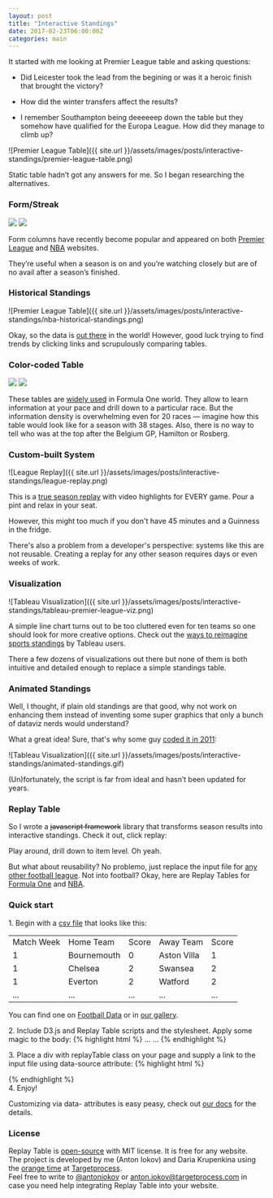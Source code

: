 ```yaml
---
layout: post
title: "Interactive Standings"
date: 2017-02-23T06:00:00Z
categories: main
---
```

It started with me looking at Premier League table and asking questions:

* Did Leicester took the lead from the begining or was it a heroic finish that brought the victory?

* How did the winter transfers affect the results?

* I remember Southampton being deeeeeep down the table but they somehow have qualified for the Europa League. 
How did they manage to climb up?

![Premier League Table]({{ site.url }}/assets/images/posts/interactive-standings/premier-league-table.png)

Static table hadn’t got any answers for me. So I began researching the alternatives.

### Form/Streak

<div class="fotorama">
    <img src="{{ site.url }}/assets/images/posts/interactive-standings/premier-league-form.png">
    <img src="{{ site.url }}/assets/images/posts/interactive-standings/nba-streak.png">
</div>

Form columns have recently become popular and appeared on both
[Premier League](https://www.premierleague.com/tables) and [NBA](http://www.nba.com/standings) websites.

They’re useful when a season is on and you’re watching closely but are of no avail after a season’s finished.


### Historical Standings

![Premier League Table]({{ site.url }}/assets/images/posts/interactive-standings/nba-historical-standings.png)

Okay, so the data is [out there](http://www.basketball-reference.com/friv/standings.cgi?month=2&day=2&year=1990&lg_id=NBA) in the world! However, good luck trying to find trends by clicking links and scrupulously comparing tables.


### Color-coded Table

<div class="fotorama">
    <img src="{{ site.url }}/assets/images/posts/interactive-standings/f1-wiki.png">
    <img src="{{ site.url }}/assets/images/posts/interactive-standings/mls.png">
</div>

These tables are [widely used](https://en.wikipedia.org/wiki/2015_Formula_One_season#Results_and_standings) in Formula One world. They allow to learn information at your pace and drill down to a particular race. But the information density is overwhelming even for 20 races — imagine how this table would look like for a season with 38 stages. Also, there is no way to tell who was at the top after the Belgium GP, Hamilton or Rosberg.


### Custom-built System

![League Replay]({{ site.url }}/assets/images/posts/interactive-standings/league-replay.png)

This is a [true season replay](http://cmoe.dk/leaguereplay/) with video highlights for EVERY game. Pour a pint and relax in your seat.

However, this might too much if you don't have 45 minutes and a Guinness in the fridge. 

There's also a problem from a developer's perspective: systems like this are not reusable. 
Creating a replay for any other season requires days or even weeks of work.


### Visualization

![Tableau Visualization]({{ site.url }}/assets/images/posts/interactive-standings/tableau-premier-league-viz.png)

A simple line chart turns out to be too cluttered even for ten teams so one should look for more creative options. 
Check out the [ways to reimagine sports standings](https://public.tableau.com/s/blog/2016/08/viz-roundup-reimagining-sports-standings) by Tableau users.

There a few dozens of visualizations out there but none of them is both intuitive and detailed enough to replace a simple standings table.


### Animated Standings

Well, I thought, if plain old standings are that good, 
why not work on enhancing them instead of inventing some super graphics that only a bunch of dataviz nerds would understand?

What a great idea! Sure, that's why some guy [coded it in 2011](http://blog.scottlogic.com/2011/01/04/animating-html-ranking-tables-with-javascript.html):

![Tableau Visualization]({{ site.url }}/assets/images/posts/interactive-standings/animated-standings.gif)

(Un)fortunately, the script is far from ideal and hasn’t been updated for years.


### Replay Table

So I wrote a ~~javascript framework~~ library that transforms season results into interactive standings. Check it out, click replay:
<div class="replayTable" id="replay-english-premier-league"
     data-source="{{ site.url }}/assets/data/football/2016-2017/english-premier-league.json "
     data-format="football-data.org"
     data-visualizer="sparklines">
</div>

Play around, drill down to item level. Oh yeah.

But what about reusability? No problemo, just replace the input file for [any other football league](https://replaytable.com#football). Not into football? Okay, here are Replay Tables for [Formula One](https://replaytable.com#formula-one) and [NBA](https://replaytable.com#basketball).

### Quick start

1.&nbsp;Begin with a [csv file]({{site.url}}/assets/data/football/2015-2016/english-premier-league.csv) that looks like this:

<table class="">
    <colgroup><col/> <col/> <col/> <col/> <col/></colgroup>
    <tbody> 
        <tr> 
            <td>Match Week</td>
            <td>Home Team</td>
            <td>Score</td>
            <td>Away Team</td>
            <td>Score</td>
        </tr>
        <tr> 
            <td>1</td>
            <td>Bournemouth</td>
            <td>0</td>
            <td>Aston Villa</td>
            <td>1</td>
        </tr>
        <tr> 
            <td>1</td>
            <td>Chelsea</td>
            <td>2</td>
            <td>Swansea</td>
            <td>2</td>
        </tr>
        <tr> 
            <td>1</td>
            <td>Everton</td>
            <td>2</td>
            <td>Watford</td>
            <td>2</td>
        </tr>
        <tr> 
            <td>...</td>
            <td>...</td>
            <td>...</td>
            <td>...</td>
            <td>...</td>
        </tr>
    </tbody>
 </table>
 
You can find one on [Football Data](http://www.football-data.co.uk/data.php) or in [our gallery](https://replaytable.com/#examples).
     
2.&nbsp;Include D3.js and Replay Table scripts and the stylesheet. Apply some magic to the body:
    {% highlight html %}
    <head>
        ...
        <script type="text/javascript" src="https://d3js.org/d3.v4.min.js"></script>
        <script type="text/javascript" src="https://unpkg.com/replay-table/dist/replay-table.min.js"></script>
        <link rel="stylesheet" type="text/css" href="https://unpkg.com/replay-table/dist/replay-table.css">
    </head>
    <body>
        ...
        <script type="text/javascript">replayTable.magic()</script>
    </body>
    {% endhighlight %}

3.&nbsp;Place a <span class="code-word">div</span> with <span class="code-word">replayTable</span>  class on your page and supply a link to the input file using data-source attribute:
    {% highlight html %}
    <div class="replayTable"
        data-source="/path/to/file.csv">
    </div>
    {% endhighlight %}   
4.&nbsp;Enjoy!

Customizing via <span class="code-word">data-</span> attributes is easy peasy, check out [our docs](https://github.com/TargetProcess/replayTable#customization) for the details.

### License

Replay Table is [open-source](https://github.com/TargetProcess/replayTable) with MIT license. It is free for any website.<br>
The project is developed by me (Anton Iokov) and Daria Krupenkina using the [orange time](http://www.openwork.org/targetprocess/) at [Targetprocess](https://www.targetprocess.com/).<br>
Feel free to write to [@antoniokov](https://twitter.com/antoniokov) or [anton.iokov@targetprocess.com](mailto:anton.iokov@targetprocess.com) 
in case you need help integrating Replay Table into your website.

